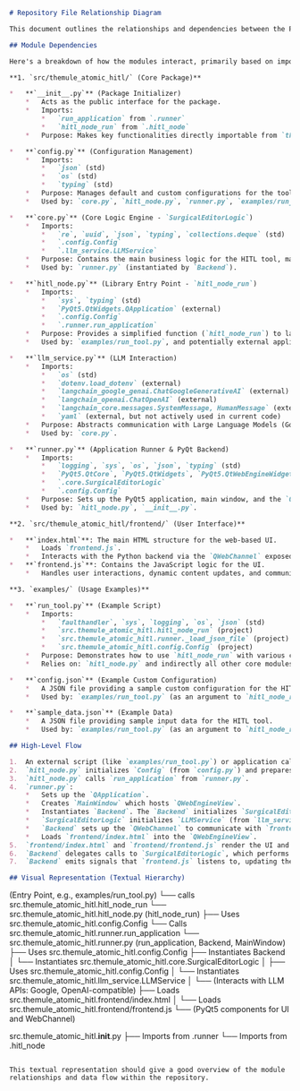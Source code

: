 ```markdown
# Repository File Relationship Diagram

This document outlines the relationships and dependencies between the Python files in the `themule_atomic_hitl` repository.

## Module Dependencies

Here's a breakdown of how the modules interact, primarily based on import statements:

**1. `src/themule_atomic_hitl/` (Core Package)**

*   **`__init__.py`** (Package Initializer)
    *   Acts as the public interface for the package.
    *   Imports:
        *   `run_application` from `.runner`
        *   `hitl_node_run` from `.hitl_node`
    *   Purpose: Makes key functionalities directly importable from `themule_atomic_hitl`.

*   **`config.py`** (Configuration Management)
    *   Imports:
        *   `json` (std)
        *   `os` (std)
        *   `typing` (std)
    *   Purpose: Manages default and custom configurations for the tool, including UI elements, LLM settings, and file paths.
    *   Used by: `core.py`, `hitl_node.py`, `runner.py`, `examples/run_tool.py`.

*   **`core.py`** (Core Logic Engine - `SurgicalEditorLogic`)
    *   Imports:
        *   `re`, `uuid`, `json`, `typing`, `collections.deque` (std)
        *   `.config.Config`
        *   `.llm_service.LLMService`
    *   Purpose: Contains the main business logic for the HITL tool, managing state, edit queues, and interactions with the LLM service. It's designed to be UI-agnostic.
    *   Used by: `runner.py` (instantiated by `Backend`).

*   **`hitl_node.py`** (Library Entry Point - `hitl_node_run`)
    *   Imports:
        *   `sys`, `typing` (std)
        *   `PyQt5.QtWidgets.QApplication` (external)
        *   `.config.Config`
        *   `.runner.run_application`
    *   Purpose: Provides a simplified function (`hitl_node_run`) to launch the HITL tool, making it easy to integrate as a library. It handles configuration loading and data preparation before calling `run_application`.
    *   Used by: `examples/run_tool.py`, and potentially external applications using this package.

*   **`llm_service.py`** (LLM Interaction)
    *   Imports:
        *   `os` (std)
        *   `dotenv.load_dotenv` (external)
        *   `langchain_google_genai.ChatGoogleGenerativeAI` (external)
        *   `langchain_openai.ChatOpenAI` (external)
        *   `langchain_core.messages.SystemMessage, HumanMessage` (external)
        *   `yaml` (external, but not actively used in current code)
    *   Purpose: Abstracts communication with Large Language Models (Google, local OpenAI-compatible). Handles API key management, model selection, and prompt formatting.
    *   Used by: `core.py`.

*   **`runner.py`** (Application Runner & PyQt Backend)
    *   Imports:
        *   `logging`, `sys`, `os`, `json`, `typing` (std)
        *   `PyQt5.QtCore`, `PyQt5.QtWidgets`, `PyQt5.QtWebEngineWidgets`, `PyQt5.QtWebChannel` (external)
        *   `.core.SurgicalEditorLogic`
        *   `.config.Config`
    *   Purpose: Sets up the PyQt5 application, main window, and the `QWebChannel` bridge (`Backend` class) between Python logic (`SurgicalEditorLogic`) and the JavaScript frontend (`frontend/index.html`, `frontend/frontend.js`). The `run_application` function is the main entry point here.
    *   Used by: `hitl_node.py`, `__init__.py`.

**2. `src/themule_atomic_hitl/frontend/` (User Interface)**

*   **`index.html`**: The main HTML structure for the web-based UI.
    *   Loads `frontend.js`.
    *   Interacts with the Python backend via the `QWebChannel` exposed by `runner.py`.
*   **`frontend.js`**: Contains the JavaScript logic for the UI.
    *   Handles user interactions, dynamic content updates, and communication with the Python `Backend` through the `qt.webChannelTransport`.

**3. `examples/` (Usage Examples)**

*   **`run_tool.py`** (Example Script)
    *   Imports:
        *   `faulthandler`, `sys`, `logging`, `os`, `json` (std)
        *   `src.themule_atomic_hitl.hitl_node_run` (project)
        *   `src.themule_atomic_hitl.runner._load_json_file` (project)
        *   `src.themule_atomic_hitl.config.Config` (project)
    *   Purpose: Demonstrates how to use `hitl_node_run` with various configurations (string input, dictionary input, custom config file).
    *   Relies on: `hitl_node.py` and indirectly all other core modules.

*   **`config.json`** (Example Custom Configuration)
    *   A JSON file providing a sample custom configuration for the HITL tool.
    *   Used by: `examples/run_tool.py` (as an argument to `hitl_node_run`).

*   **`sample_data.json`** (Example Data)
    *   A JSON file providing sample input data for the HITL tool.
    *   Used by: `examples/run_tool.py` (as an argument to `hitl_node_run`).

## High-Level Flow

1.  An external script (like `examples/run_tool.py`) or application calls `hitl_node_run` from `hitl_node.py`.
2.  `hitl_node.py` initializes `Config` (from `config.py`) and prepares data.
3.  `hitl_node.py` calls `run_application` from `runner.py`.
4.  `runner.py`:
    *   Sets up the `QApplication`.
    *   Creates `MainWindow` which hosts `QWebEngineView`.
    *   Instantiates `Backend`. The `Backend` initializes `SurgicalEditorLogic` (from `core.py`).
    *   `SurgicalEditorLogic` initializes `LLMService` (from `llm_service.py`) if LLM features are configured.
    *   `Backend` sets up the `QWebChannel` to communicate with `frontend.js`.
    *   Loads `frontend/index.html` into the `QWebEngineView`.
5.  `frontend/index.html` and `frontend/frontend.js` render the UI and communicate with `Backend` for actions and data updates.
6.  `Backend` delegates calls to `SurgicalEditorLogic`, which performs operations (potentially using `LLMService`) and uses callbacks to update `Backend`.
7.  `Backend` emits signals that `frontend.js` listens to, updating the UI.

## Visual Representation (Textual Hierarchy)

```
(Entry Point, e.g., examples/run_tool.py)
  └── calls src.themule_atomic_hitl.hitl_node_run
      └── src.themule_atomic_hitl.hitl_node.py (hitl_node_run)
          ├── Uses src.themule_atomic_hitl.config.Config
          └── Calls src.themule_atomic_hitl.runner.run_application
              └── src.themule_atomic_hitl.runner.py (run_application, Backend, MainWindow)
                  ├── Uses src.themule_atomic_hitl.config.Config
                  ├── Instantiates Backend
                  │   └── Instantiates src.themule_atomic_hitl.core.SurgicalEditorLogic
                  │       ├── Uses src.themule_atomic_hitl.config.Config
                  │       └── Instantiates src.themule_atomic_hitl.llm_service.LLMService
                  │           └── (Interacts with LLM APIs: Google, OpenAI-compatible)
                  ├── Loads src.themule_atomic_hitl.frontend/index.html
                  │   └── Loads src.themule_atomic_hitl.frontend/frontend.js
                  └── (PyQt5 components for UI and WebChannel)

src.themule_atomic_hitl.__init__.py
  ├── Imports from .runner
  └── Imports from .hitl_node
```

This textual representation should give a good overview of the module relationships and data flow within the repository.
```
